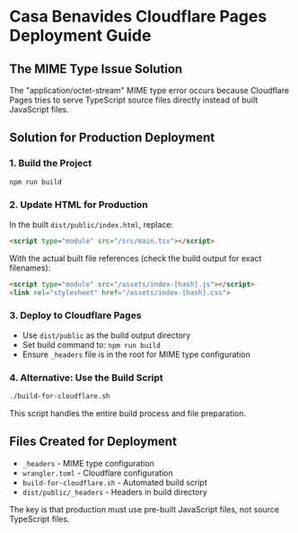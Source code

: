 # Casa Benavides Cloudflare Pages Deployment Guide

## The MIME Type Issue Solution

The "application/octet-stream" MIME type error occurs because Cloudflare Pages tries to serve TypeScript source files directly instead of built JavaScript files.

## Solution for Production Deployment

### 1. Build the Project
```bash
npm run build
```

### 2. Update HTML for Production
In the built `dist/public/index.html`, replace:
```html
<script type="module" src="/src/main.tsx"></script>
```

With the actual built file references (check the build output for exact filenames):
```html
<script type="module" src="/assets/index-[hash].js"></script>
<link rel="stylesheet" href="/assets/index-[hash].css">
```

### 3. Deploy to Cloudflare Pages
- Use `dist/public` as the build output directory
- Set build command to: `npm run build`
- Ensure `_headers` file is in the root for MIME type configuration

### 4. Alternative: Use the Build Script
```bash
./build-for-cloudflare.sh
```

This script handles the entire build process and file preparation.

## Files Created for Deployment
- `_headers` - MIME type configuration
- `wrangler.toml` - Cloudflare configuration
- `build-for-cloudflare.sh` - Automated build script
- `dist/public/_headers` - Headers in build directory

The key is that production must use pre-built JavaScript files, not source TypeScript files.